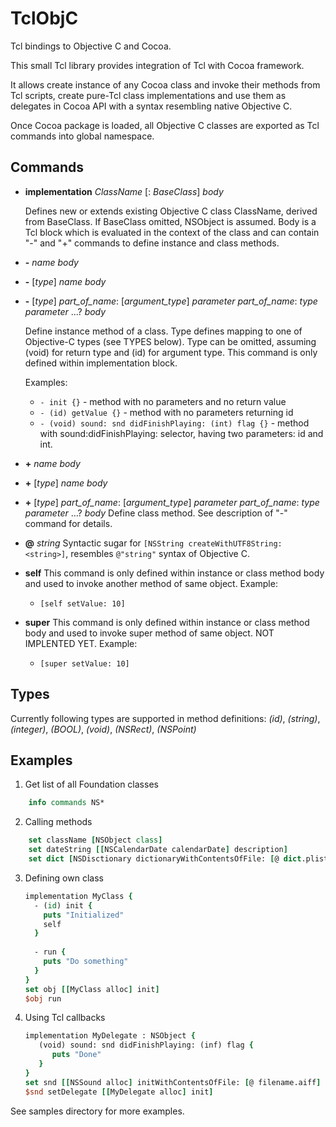 # TclObjC

Tcl bindings to Objective C and Cocoa.

This small Tcl library provides integration of Tcl with Cocoa framework.

It allows create instance of any Cocoa class and invoke their methods from
Tcl scripts, create pure-Tcl class implementations and use them as delegates
in Cocoa API with a syntax resembling native Objective C.

Once Cocoa package is loaded, all Objective C classes are exported as Tcl
commands into global namespace.


## Commands

-   **implementation** *ClassName* [: *BaseClass*] *body*

    Defines new or extends existing Objective C class ClassName, derived from BaseClass.
    If BaseClass omitted, NSObject is assumed. Body is a Tcl block which is
    evaluated in the context of the class and can contain "-" and "+"
    commands to define instance and class methods.

-   **\-** *name* *body*
-   **\-** [*type*] *name* *body*
-   **\-** [*type*] *part_of_name*: [*argument_type*] *parameter* *part_of_name*: *type* *parameter* ...? *body*

    Define instance method of a class. Type defines mapping to one of
    Objective-C types (see TYPES below). Type can be omitted, assuming (void)
    for return type and (id) for argument type. This command is only defined
    within implementation block. 
  
    Examples:
    *   `- init {}`  - method with no parameters and no return value
    *   `- (id) getValue {}` - method with no parameters returning id
    *   `- (void) sound: snd didFinishPlaying: (int) flag {}` - method with
     sound:didFinishPlaying: selector, having two parameters: id and int.

-   **\+** *name* *body*
-   **\+** [*type*] *name* *body*
-   **\+** [*type*] *part_of_name*: [*argument_type*] *parameter* *part_of_name*: *type* *parameter* ...? *body*
     Define class method. See description of "-" command for details.

-   **\@** *string*
    Syntactic sugar for `[NSString createWithUTF8String: <string>]`, resembles
    `@"string"` syntax of Objective C.

-   **self**
    This command is only defined within instance or class method body and
    used to invoke another method of same object.
    Example:
    *   `[self setValue: 10]`

-   **super**
    This command is only defined within instance or class method body and
    used to invoke super method of same object. NOT IMPLENTED YET.
    Example:
    *   `[super setValue: 10]`

## Types
Currently following types are supported in method definitions:
*(id)*, *(string)*, *(integer)*, *(BOOL)*, *(void)*, *(NSRect)*, *(NSPoint)*


## Examples

1.  Get list of all Foundation classes
```tcl
    info commands NS*
```

2.  Calling methods
```tcl
    set className [NSObject class]
    set dateString [[NSCalendarDate calendarDate] description]
    set dict [NSDisctionary dictionaryWithContentsOfFile: [@ dict.plist]]
```

3.  Defining own class
    ```tcl
    implementation MyClass {
      - (id) init {
        puts "Initialized"
        self
      }
      
      - run {
        puts "Do something"
      }
    }
    set obj [[MyClass alloc] init]
    $obj run
    ```

4.  Using Tcl callbacks
    ```tcl
    implementation MyDelegate : NSObject {
       (void) sound: snd didFinishPlaying: (inf) flag {
          puts "Done"
       }
    }
    set snd [[NSSound alloc] initWithContentsOfFile: [@ filename.aiff] byReference: 1
    $snd setDelegate [[MyDelegate alloc] init]
    ```

See samples directory for more examples.
